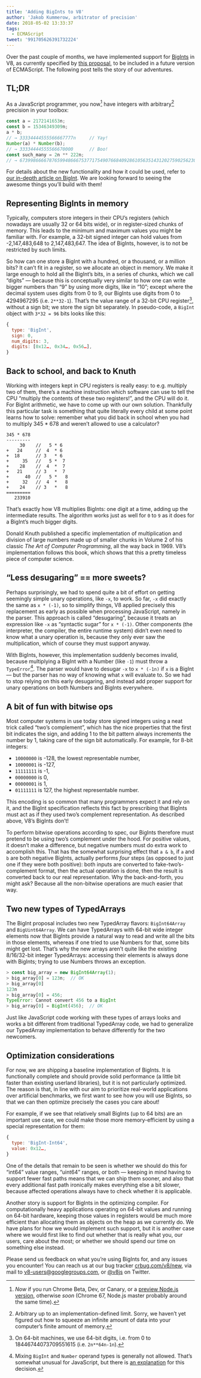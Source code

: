 ```yaml
---
title: 'Adding BigInts to V8'
author: 'Jakob Kummerow, arbitrator of precision'
date: 2018-05-02 13:33:37
tags:
  - ECMAScript
tweet: '991705626391732224'
---
```

Over the past couple of months, we have implemented support for [BigInts](/features/bigint) in V8, as currently specified by [this proposal](https://github.com/tc39/proposal-bigint), to be included in a future version of ECMAScript. The following post tells the story of our adventures.

## TL;DR

As a JavaScript programmer, you now[^1] have integers with arbitrary[^2] precision in your toolbox:

```js
const a = 2172141653n;
const b = 15346349309n;
a * b;
// → 33334444555566667777n     // Yay!
Number(a) * Number(b);
// → 33334444555566670000      // Boo!
const such_many = 2n ** 222n;
// → 6739986666787659948666753771754907668409286105635143120275902562304n
```

For details about the new functionality and how it could be used, refer to [our in-depth article on BigInt](/features/bigint). We are looking forward to seeing the awesome things you’ll build with them!

[^1]: _Now_ if you run Chrome Beta, Dev, or Canary, or a [preview Node.js version](https://github.com/v8/node/tree/vee-eight-lkgr), otherwise _soon_ (Chrome 67, Node.js master probably around the same time).

[^2]: Arbitrary up to an implementation-defined limit. Sorry, we haven’t yet figured out how to squeeze an infinite amount of data into your computer’s finite amount of memory.

## Representing BigInts in memory

Typically, computers store integers in their CPU’s registers (which nowadays are usually 32 or 64 bits wide), or in register-sized chunks of memory. This leads to the minimum and maximum values you might be familiar with. For example, a 32-bit signed integer can hold values from -2,147,483,648 to 2,147,483,647. The idea of BigInts, however, is to not be restricted by such limits.

So how can one store a BigInt with a hundred, or a thousand, or a million bits? It can’t fit in a register, so we allocate an object in memory. We make it large enough to hold all the BigInt’s bits, in a series of chunks, which we call “digits” — because this is conceptually very similar to how one can write bigger numbers than “9” by using more digits, like in “10”; except where the decimal system uses digits from 0 to 9, our BigInts use digits from 0 to 4294967295 (i.e. `2**32-1`). That’s the value range of a 32-bit CPU register[^3], without a sign bit; we store the sign bit separately. In pseudo-code, a `BigInt` object with `3*32 = 96` bits looks like this:

```js
{
  type: 'BigInt',
  sign: 0,
  num_digits: 3,
  digits: [0x12…, 0x34…, 0x56…],
}
```

[^3]: On 64-bit machines, we use 64-bit digits, i.e. from 0 to 18446744073709551615 (i.e. `2n**64n-1n`).

## Back to school, and back to Knuth

Working with integers kept in CPU registers is really easy: to e.g. multiply two of them, there’s a machine instruction which software can use to tell the CPU “multiply the contents of these two registers!”, and the CPU will do it. For BigInt arithmetic, we have to come up with our own solution. Thankfully this particular task is something that quite literally every child at some point learns how to solve: remember what you did back in school when you had to multiply 345 \* 678 and weren’t allowed to use a calculator?

```
345 * 678
---------
     30    //   5 * 6
+   24     //  4  * 6
+  18      // 3   * 6
+     35   //   5 *  7
+    28    //  4  *  7
+   21     // 3   *  7
+      40  //   5 *   8
+     32   //  4  *   8
+    24    // 3   *   8
=========
   233910
```

That’s exactly how V8 multiplies BigInts: one digit at a time, adding up the intermediate results. The algorithm works just as well for `0` to `9` as it does for a BigInt’s much bigger digits.

Donald Knuth published a specific implementation of multiplication and division of large numbers made up of smaller chunks in Volume 2 of his classic _The Art of Computer Programming_, all the way back in 1969. V8’s implementation follows this book, which shows that this a pretty timeless piece of computer science.

## “Less desugaring” == more sweets?

Perhaps surprisingly, we had to spend quite a bit of effort on getting seemingly simple unary operations, like `-x`, to work. So far, `-x` did exactly the same as `x * (-1)`, so to simplify things, V8 applied precisely this replacement as early as possible when processing JavaScript, namely in the parser. This approach is called “desugaring”, because it treats an expression like `-x` as “syntactic sugar” for `x * (-1)`. Other components (the interpreter, the compiler, the entire runtime system) didn’t even need to know what a unary operation is, because they only ever saw the multiplication, which of course they must support anyway.

With BigInts, however, this implementation suddenly becomes invalid, because multiplying a BigInt with a Number (like `-1`) must throw a `TypeError`[^4]. The parser would have to desugar `-x` to `x * (-1n)` if `x` is a BigInt — but the parser has no way of knowing what `x` will evaluate to. So we had to stop relying on this early desugaring, and instead add proper support for unary operations on both Numbers and BigInts everywhere.

[^4]: Mixing `BigInt` and `Number` operand types is generally not allowed. That’s somewhat unusual for JavaScript, but there is [an explanation](/features/bigint#operators) for this decision.

## A bit of fun with bitwise ops

Most computer systems in use today store signed integers using a neat trick called “two’s complement”, which has the nice properties that the first bit indicates the sign, and adding 1 to the bit pattern always increments the number by 1, taking care of the sign bit automatically. For example, for 8-bit integers:

- `10000000` is -128, the lowest representable number,
- `10000001` is -127,
- `11111111` is -1,
- `00000000` is 0,
- `00000001` is 1,
- `01111111` is 127, the highest representable number.

This encoding is so common that many programmers expect it and rely on it, and the BigInt specification reflects this fact by prescribing that BigInts must act as if they used two’s complement representation. As described above, V8’s BigInts don’t!

To perform bitwise operations according to spec, our BigInts therefore must pretend to be using two’s complement under the hood. For positive values, it doesn’t make a difference, but negative numbers must do extra work to accomplish this. That has the somewhat surprising effect that `a & b`, if `a` and `b` are both negative BigInts, actually performs _four_ steps (as opposed to just one if they were both positive): both inputs are converted to fake-two’s-complement format, then the actual operation is done, then the result is converted back to our real representation. Why the back-and-forth, you might ask? Because all the non-bitwise operations are much easier that way.

## Two new types of TypedArrays

The BigInt proposal includes two new TypedArray flavors: `BigInt64Array` and `BigUint64Array`. We can have TypedArrays with 64-bit wide integer elements now that BigInts provide a natural way to read and write all the bits in those elements, whereas if one tried to use Numbers for that, some bits might get lost. That’s why the new arrays aren’t quite like the existing 8/16/32-bit integer TypedArrays: accessing their elements is always done with BigInts; trying to use Numbers throws an exception.

```js
> const big_array = new BigInt64Array(1);
> big_array[0] = 123n;  // OK
> big_array[0]
123n
> big_array[0] = 456;
TypeError: Cannot convert 456 to a BigInt
> big_array[0] = BigInt(456);  // OK
```

Just like JavaScript code working with these types of arrays looks and works a bit different from traditional TypedArray code, we had to generalize our TypedArray implementation to behave differently for the two newcomers.

## Optimization considerations

For now, we are shipping a baseline implementation of BigInts. It is functionally complete and should provide solid performance (a little bit faster than existing userland libraries), but it is not particularly optimized. The reason is that, in line with our aim to prioritize real-world applications over artificial benchmarks, we first want to see how you will use BigInts, so that we can then optimize precisely the cases you care about!

For example, if we see that relatively small BigInts (up to 64 bits) are an important use case, we could make those more memory-efficient by using a special representation for them:

```js
{
  type: 'BigInt-Int64',
  value: 0x12…,
}
```

One of the details that remain to be seen is whether we should do this for “int64” value ranges, “uint64” ranges, or both — keeping in mind having to support fewer fast paths means that we can ship them sooner, and also that every additional fast path ironically makes everything else a bit slower, because affected operations always have to check whether it is applicable.

Another story is support for BigInts in the optimizing compiler. For computationally heavy applications operating on 64-bit values and running on 64-bit hardware, keeping those values in registers would be much more efficient than allocating them as objects on the heap as we currently do. We have plans for how we would implement such support, but it is another case where we would first like to find out whether that is really what you, our users, care about the most; or whether we should spend our time on something else instead.

Please send us feedback on what you’re using BigInts for, and any issues you encounter! You can reach us at our bug tracker [crbug.com/v8/new](https://crbug.com/v8/new), via mail to [v8-users@googlegroups.com](mailto:v8-users@googlegroups.com), or [@v8js](https://twitter.com/v8js) on Twitter.
